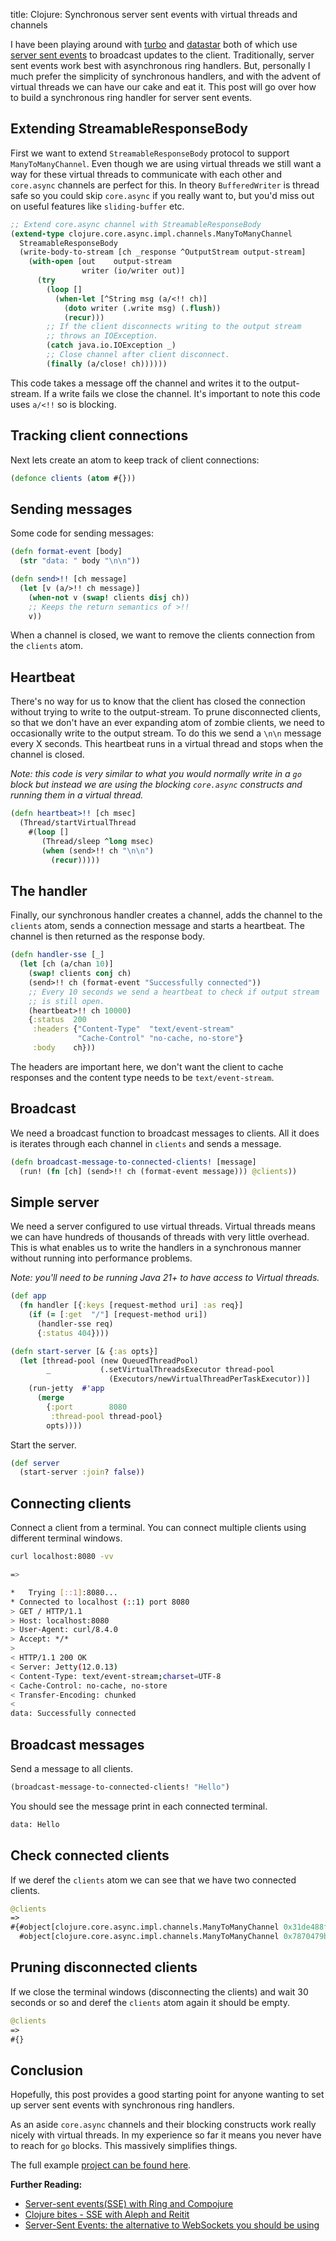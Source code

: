 title:  Clojure: Synchronous server sent events with virtual threads and channels

I have been playing around with [turbo](https://turbo.hotwired.dev/) and [datastar](https://data-star.dev/) both of which use [server sent events](https://developer.mozilla.org/en-US/docs/Web/API/Server-sent_events) to broadcast updates to the client. Traditionally, server sent events work best with asynchronous ring handlers. But, personally I much prefer the simplicity of synchronous handlers, and with the advent of virtual threads we can have our cake and eat it. This post will go over how to build a synchronous ring handler for server sent events.

## Extending StreamableResponseBody

First we want to extend `StreamableResponseBody` protocol to support `ManyToManyChannel`. Even though we are using virtual threads we still want a way for these virtual threads to communicate with each other and `core.async` channels are perfect for this. In theory `BufferedWriter` is thread safe so you could skip `core.async` if you really want to, but you'd miss out on useful features like `sliding-buffer` etc.

```clojure
;; Extend core.async channel with StreamableResponseBody
(extend-type clojure.core.async.impl.channels.ManyToManyChannel
  StreamableResponseBody
  (write-body-to-stream [ch _response ^OutputStream output-stream]
    (with-open [out    output-stream
                writer (io/writer out)]
      (try
        (loop []
          (when-let [^String msg (a/<!! ch)]
            (doto writer (.write msg) (.flush))
            (recur)))
        ;; If the client disconnects writing to the output stream
        ;; throws an IOException.
        (catch java.io.IOException _)
        ;; Close channel after client disconnect.
        (finally (a/close! ch))))))
```

This code takes a message off the channel and writes it to the output-stream. If a write fails we close the channel. It's important to note this code uses `a/<!!` so is blocking.

## Tracking client connections

Next lets create an atom to keep track of client connections:

```clojure
(defonce clients (atom #{}))
```

## Sending messages

Some code for sending messages:

```clojure
(defn format-event [body]
  (str "data: " body "\n\n"))

(defn send>!! [ch message]
  (let [v (a/>!! ch message)]
    (when-not v (swap! clients disj ch))
    ;; Keeps the return semantics of >!!
    v))
```

When a channel is closed, we want to remove the clients connection from the `clients` atom.

## Heartbeat

There's no way for us to know that the client has closed the connection without trying to write to the output-stream. To prune disconnected clients, so that we don't have an ever expanding atom of zombie clients, we need to occasionally write to the output stream. To do this we send  a `\n\n` message every X seconds. This heartbeat runs in a virtual thread and stops when the channel is closed. 

*Note: this code is very similar to what you would normally write in a `go` block but instead we are using the blocking `core.async` constructs and running them in a virtual thread.*

```clojure
(defn heartbeat>!! [ch msec]
  (Thread/startVirtualThread
    #(loop []
       (Thread/sleep ^long msec)
       (when (send>!! ch "\n\n")
         (recur)))))
```

## The handler

Finally, our synchronous handler creates a channel, adds the channel to the `clients` atom, sends a connection message and starts a heartbeat. The channel is then returned as the response body.

```clojure
(defn handler-sse [_]
  (let [ch (a/chan 10)]
    (swap! clients conj ch)
    (send>!! ch (format-event "Successfully connected"))
    ;; Every 10 seconds we send a heartbeat to check if output stream
    ;; is still open.
    (heartbeat>!! ch 10000)
    {:status  200
     :headers {"Content-Type"  "text/event-stream"
               "Cache-Control" "no-cache, no-store"}
     :body    ch}))
```

The headers are important here, we don't want the client to cache responses and the content type needs to be `text/event-stream`.

## Broadcast

We need a broadcast function to broadcast messages to clients. All it does is iterates through each channel in `clients` and sends a message.

```clojure
(defn broadcast-message-to-connected-clients! [message]
  (run! (fn [ch] (send>!! ch (format-event message))) @clients))
```

## Simple server

We need a server configured to use virtual threads. Virtual threads means we can have hundreds of thousands of threads with very little overhead. This is what enables us to write the handlers in a synchronous manner without running into performance problems. 

*Note:  you'll need to be running Java 21+ to have access to Virtual threads.*

```clojure
(def app
  (fn handler [{:keys [request-method uri] :as req}]
    (if (= [:get  "/"] [request-method uri])
      (handler-sse req)
      {:status 404})))

(defn start-server [& {:as opts}]
  (let [thread-pool (new QueuedThreadPool)
        _           (.setVirtualThreadsExecutor thread-pool
                      (Executors/newVirtualThreadPerTaskExecutor))]
    (run-jetty  #'app
      (merge
        {:port        8080
         :thread-pool thread-pool}
        opts))))
```

Start the server.

```clojure
(def server
  (start-server :join? false))
```

## Connecting clients

Connect a client from a terminal. You can connect multiple clients using different terminal windows.

```bash
curl localhost:8080 -vv

=>

*   Trying [::1]:8080...
* Connected to localhost (::1) port 8080
> GET / HTTP/1.1
> Host: localhost:8080
> User-Agent: curl/8.4.0
> Accept: */*
> 
< HTTP/1.1 200 OK
< Server: Jetty(12.0.13)
< Content-Type: text/event-stream;charset=UTF-8
< Cache-Control: no-cache, no-store
< Transfer-Encoding: chunked
< 
data: Successfully connected

```

## Broadcast  messages

Send a message to all clients.

```clojure
(broadcast-message-to-connected-clients! "Hello")
```

You should see the message print in each connected terminal.

```bash
data: Hello
```

## Check connected clients

If we deref the `clients` atom we can see that we have two connected clients.

```clojure
@clients
=>
#{#object[clojure.core.async.impl.channels.ManyToManyChannel 0x31de488f "clojure.core.async.impl.channels.ManyToManyChannel@31de488f"]
  #object[clojure.core.async.impl.channels.ManyToManyChannel 0x7870479b "clojure.core.async.impl.channels.ManyToManyChannel@7870479b"]}
```

## Pruning disconnected clients

If we close the terminal windows (disconnecting the clients) and wait 30 seconds or so and deref the `clients` atom again it should be empty.

```clojure
@clients
=>
#{}
```

## Conclusion

Hopefully, this post provides a good starting point for anyone wanting to set up server sent events with synchronous ring handlers. 

As an aside `core.async` channels and their blocking constructs work really nicely with virtual threads. In my experience so far it means you never have to reach for `go` blocks. This massively simplifies things.

The full example [project can be found here](https://github.com/andersmurphy/clj-cookbook/tree/master/server-sent-events/synchronous-handler-with-virtual-threads).

**Further Reading:**

- [Server-sent events(SSE) with Ring and Compojure](https://www.lucagrulla.com/posts/server-sent-events-with-ring-and-compojure/)
- [Clojure bites - SSE with Aleph and Reitit](https://fpsd.codes/blog/clojure-bites-sse/)
- [Server-Sent Events: the alternative to WebSockets you should be using](https://germano.dev/sse-websockets/)
